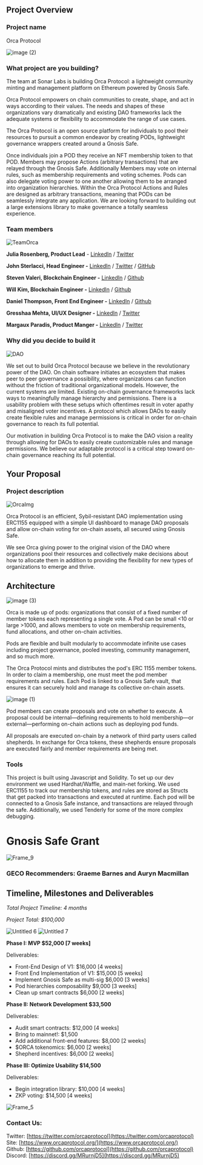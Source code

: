 ## Project Overview

### Project name

Orca Protocol

![image (2)](https://user-images.githubusercontent.com/44700178/110375463-ffddce80-801f-11eb-9f1b-81dcc940bbe3.png)


### What project are you building?

The team at Sonar Labs is building Orca Protocol: a lightweight community minting and management platform on Ethereum powered by Gnosis Safe. 

Orca Protocol empowers on chain communities to create, shape, and act in ways according to their values. The needs and shapes of these organizations vary dramatically and existing DAO frameworks lack the adequate systems or flexibility to accommodate the range of use cases. 

The Orca Protocol is an open source platform for individuals to pool their resources to pursuit a common endeavor by creating PODs, lightweight governance wrappers created around a Gnosis Safe. 

Once individuals join a POD they receive an NFT membership token to that POD. Members may propose Actions (arbitrary transactions) that are relayed through the Gnosis Safe. Additionally Members may vote on internal rules, such as membership requirements and voting schemes. Pods can also delegate voting power to one another allowing them to be arranged into organization hierarchies. 
Within the Orca Protocol Actions and Rules are designed as arbitrary transactions, meaning that PODs can be seamlessly integrate any application. We are looking forward to building out a large extensions library to make governance a totally seamless experience.

### Team members

![TeamOrca](https://user-images.githubusercontent.com/44700178/109559870-3c05b200-7aa9-11eb-8fec-04a0285f6a66.png)

**Julia Rosenberg, Product Lead** - [LinkedIn](https://www.linkedin.com/in/julia-rosenberg/) / [Twitter](https://twitter.com/Julia_R0senberg) 

**John Sterlacci, Head Engineer -** [LinkedIn](https://www.linkedin.com/in/john-sterlacci-28804594/) / [Twitter](https://twitter.com/JohnSterlacci) / [GitHub](https://github.com/jtlacci) 

**Steven Valeri, Blockchain Engineer -** [LinkedIn](https://www.linkedin.com/in/steven-valeri-69a64349/) / [Github](https://github.com/stevenvaleri) 

**Will Kim, Blockchain Engineer -** [LinkedIn](https://www.linkedin.com/in/william-kim-378316105/) / [Github](https://github.com/willKim19) 

**Daniel Thompson, Front End Engineer -** [LinkedIn](https://www.linkedin.com/in/danielthompson311/) / [Github](https://github.com/DanThomp507)

**Gresshaa Mehta, UI/UX Designer -** [LinkedIn](https://www.linkedin.com/in/gresshaa/) / [Twitter](https://twitter.com/gresshaa)

**Margaux Paradis, Product Manger -** [LinkedIn](https://www.linkedin.com/in/margaux-paradis/) / [Twitter](https://twitter.com/margaux_paradis)

### Why did you decide to build it

![DAO](https://user-images.githubusercontent.com/44700178/109560076-753e2200-7aa9-11eb-9230-5564f9c30b8a.png)

We set out to build Orca Protocol because we believe in the revolutionary power of the DAO. On chain software initiates an ecosystem that makes peer to peer governance a possibility, where organizations can function without the friction of traditional organizational models. 
However, the current systems are limited. Existing on-chain governance frameworks lack ways to meaningfully manage hierarchy and permissions. There is a usability problem with these setups which oftentimes result in voter apathy and misaligned voter incentives. A protocol which allows DAOs to easily create flexible rules and manage permissions is critical in order for on-chain governance to reach its full potential.

Our motivation in building Orca Protocol is to make the DAO vision a reality through allowing for DAOs to easily create customizable rules and manage permissions. We believe our adaptable protocol is a critical step toward on-chain governance reaching its full potential.

## Your Proposal

### Project description

![OrcaImg](https://user-images.githubusercontent.com/44700178/109560190-9272f080-7aa9-11eb-980a-b1a2effde117.png)

Orca Protocol is an efficient, Sybil-resistant DAO implementation using ERC1155 equipped with a simple UI dashboard to manage DAO proposals and allow on-chain voting for on-chain assets, all secured using Gnosis Safe.

We see Orca giving power to the original vision of the DAO where organizations pool their resources and collectively make decisions about how to allocate them in addition to providing the flexibility for new types of organizations to emerge and thrive. 

## Architecture

![image (3)](https://user-images.githubusercontent.com/44700178/110375560-21d75100-8020-11eb-80f5-46794fc7189e.png)


Orca is made up of pods: organizations that consist of a fixed number of member tokens each representing a single vote. A Pod can be small <10 or large >1000, and allows members to vote on membership requirements, fund allocations, and other on-chain activities. 

Pods are flexible and built modularly to accommodate infinite use cases including project governance, pooled investing, community management, and so much more. 

The Orca Protocol mints and distributes the pod's ERC 1155 member tokens. In order to claim a membership, one must meet the pod member requirements and rules. Each Pod is linked to a Gnosis Safe vault, that ensures it can securely hold and manage its collective on-chain assets.

![image (1)](https://user-images.githubusercontent.com/44700178/110375373-e177d300-801f-11eb-8328-03e5a95babfb.png)


Pod members can create proposals and vote on whether to execute. A proposal could be internal—defining requirements to hold membership—or external—performing on-chain actions such as deploying pod funds.

All proposals are executed on-chain by a network of third party users called shepherds. In exchange for Orca tokens, these shepherds ensure proposals are executed fairly and member requirements are being met.

### Tools

This project is built using Javascript and Solidity. To set up our dev environment we used Hardhat/Waffle, and main-net forking. We used ERC1155 to track our membership tokens, and rules are stored as Structs that get packed into transactions and executed at runtime. Each pod will be connected to a Gnosis Safe instance, and transactions are relayed through the safe. Additionally, we used Tenderly for some of the more complex debugging.

# Gnosis Safe Grant

![Frame_9](https://user-images.githubusercontent.com/44700178/110376379-1d5f6800-8021-11eb-994a-abad2bc4ac2f.jpg)

### **GECO Recommenders:** Graeme Barnes and Auryn Macmillan

## Timeline, Milestones and Deliverables

*Total* *Project Timeline: 4 months*

*Project Total: $100,000* 

![Untitled 6](https://user-images.githubusercontent.com/44700178/110376727-8941d080-8021-11eb-9270-2ef15bd8345c.png)
![Untitled 7](https://user-images.githubusercontent.com/44700178/110376732-8a72fd80-8021-11eb-912f-8b9f1ca62932.png)


**Phase I: MVP $52,000 [7 weeks]**

Deliverables:

- Front-End Design of V1: $16,000 [4 weeks]
- Front End Implementation of V1: $15,000 [5 weeks]
- Implement Gnosis Safe as multi-sig $6,000 [3 weeks]
- Pod hierarchies composability $9,000 [3 weeks]
- Clean up smart contracts $6,000 [2 weeks]

**Phase II: Network Development $33,500** 

Deliverables:

- Audit smart contracts: $12,000 [4 weeks]
- Bring to mainnet!: $1,500
- Add additional front-end features: $8,000 [2 weeks]
- $ORCA tokenomics: $6,000 [2 weeks]
- Shepherd incentives: $6,000 [2 weeks]

**Phase III: Optimize Usability $14,500**

Deliverables:

- Begin integration library: $10,000 [4 weeks]
- ZKP voting: $14,500 [4 weeks]

![Frame_5](https://user-images.githubusercontent.com/44700178/110376582-60214000-8021-11eb-977f-dbbd7f5d1440.jpg)


### Contact Us:

Twitter: [https://twitter.com/orcaprotocol](https://twitter.com/orcaprotocol)
Site: [https://www.orcaprotocol.org/](https://www.orcaprotocol.org/)
Github: [https://github.com/orcaprotocol](https://github.com/orcaprotocol)
Discord: [https://discord.gg/MRurnjD5](https://discord.gg/MRurnjD5)

